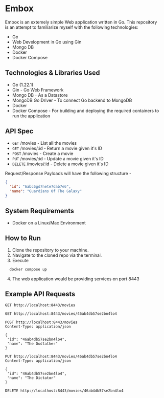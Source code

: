 # Embox

Embox is an extemely simple Web application written in Go. This repository is an attempt to familiarize myself with the following technologies:
* Go
* Web Development in Go using Gin
* Mongo DB
* Docker
* Docker Compose

## Technologies & Libraries Used
* Go (1.22.1)
* Gin - Go Web Framework
* Mongo DB - As a Datastore
* MongoDB Go Driver - To connect Go backend to MongoDB
* Docker
* Docker Compose - For building and deploying the required containers to run the application

## API Spec

- <code>GET</code> /movies - List all the movies
- <code>GET</code> /movies/:id - Return a movie given it's ID
- <code>POST</code> /movies - Create a movie
- <code>PUT</code> /movies/:id - Update a movie given it's ID
- <code>DELETE</code> /movies/:id - Delete a movie given it's ID

Request/Response Payloads will have the following structure - 
```json
{
  "id": "6abc6gd7hete7dab7e6",
  "name": "Guardians Of The Galaxy"
}
```

## System Requirements
- Docker on a Linux/Mac Environment

## How to Run
1. Clone the repository to your machine.
2. Navigate to the cloned repo via the terminal.
3. Execute
 ```bash
   docker compose up
   ```
4. The web application would be providing services on port 8443

## Example API Requests
```http
GET http://localhost:8443/movies
```
```http
GET http://localhost:8443/movies/46ab4db57se2bn4lo4
```
```http
POST http://localhost:8443/movies
Content-Type: application/json

{
 "id": "46ab4db57se2bn4lo4",
 "name": "The Godfather"
}
```
```http
PUT http://localhost:8443/movies/46ab4db57se2bn4lo4
Content-Type: application/json

{
 "id": "46ab4db57se2bn4lo4",
 "name": "The Dictator"
}
```
```http
DELETE http://localhost:8443/movies/46ab4db57se2bn4lo4
```
     
